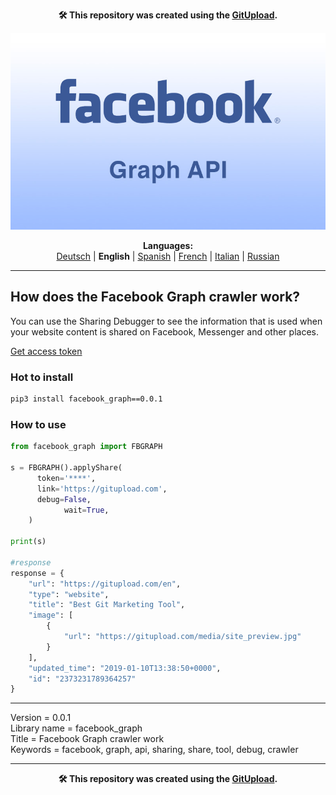 <p align="center"><b>🛠️ This repository was created using the <a href="https://gitupload.com">GitUpload</a>.</b></p>
<p align="center"><a href="https://gitupload.com"><img src="https://github.com/markolofsen/facebook_graph//blob/master/.banners/banner_en.jpg?raw=1" /></a></p>
<p align="center"><b>Languages:</b><br /><a href="https://github.com/markolofsen/facebook_graph/blob/master/README_de.md">Deutsch</a> | <b>English</b> | <a href="https://github.com/markolofsen/facebook_graph/blob/master/README_es.md">Spanish</a> | <a href="https://github.com/markolofsen/facebook_graph/blob/master/README_fr.md">French</a> | <a href="https://github.com/markolofsen/facebook_graph/blob/master/README_it.md">Italian</a> | <a href="https://github.com/markolofsen/facebook_graph/blob/master/README_ru.md">Russian</a></p>

---

## How does the Facebook Graph crawler work?
You can use the Sharing Debugger to see the information that is used when your website content is shared on Facebook, Messenger and other places.


<a href="https://developers.facebook.com/tools/debug/accesstoken/">Get access token</a>


### Hot to install

```sh
pip3 install facebook_graph==0.0.1
```
                    

### How to use

```python
from facebook_graph import FBGRAPH

s = FBGRAPH().applyShare(
      token='****',
      link='https://gitupload.com',
      debug=False,
			wait=True,
    )

print(s)

#response
response = {
    "url": "https://gitupload.com/en",
    "type": "website",
    "title": "Best Git Marketing Tool",
    "image": [
        {
            "url": "https://gitupload.com/media/site_preview.jpg"
        }
    ],
    "updated_time": "2019-01-10T13:38:50+0000",
    "id": "2373231789364257"
}


```
                

<hr />


Version = 0.0.1 <br />
Library name = facebook_graph <br />
Title = Facebook Graph crawler work <br />
Keywords = facebook,  graph,  api,  sharing,  share,  tool,  debug,  crawler <br />

    

---

<p align="center"><b>🛠️ This repository was created using the <a href="https://gitupload.com">GitUpload</a>.</b></p>